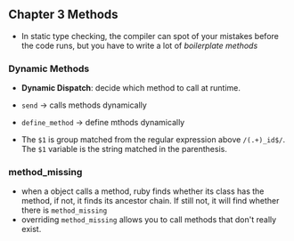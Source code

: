 ## Chapter 3 Methods

- In static type checking, the compiler can spot of your mistakes before the code runs, but you have to write a lot of *boilerplate methods*

### Dynamic Methods

- **Dynamic Dispatch**: decide which method to call at runtime.
- `send` → calls methods dynamically
- `define_method` → define mthods dynamically

- The `$1` is group matched from the regular expression above `/(.+)_id$/`. The `$1` variable is the string matched in the parenthesis.

### method_missing

- when a object calls a method, ruby finds whether its class has the method, if not, it finds its ancestor chain. If still not, it will find whether there is `method_missing`
- overriding `method_missing` allows you to call methods that don't really exist.